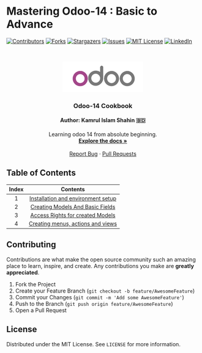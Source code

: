 # Mastering Odoo-14 : Basic to Advance

[![Contributors][contributors-shield]][contributors-url]
[![Forks][forks-shield]][forks-url]
[![Stargazers][stars-shield]][stars-url]
[![Issues][issues-shield]][issues-url]
[![MIT License][license-shield]][license-url]
[![LinkedIn][linkedin-shield]][linkedin-url]

<!-- PROJECT LOGO -->

<br />
<p align="center">
  <a href="https://github.com/KamrulSh/odoo14-cookbook">
    <img src="images/odoo.png" alt="Logo" width="210" height=80">
  </a>

  <h3 align="center">Odoo-14 Cookbook</h3>
  <h4 align="center">Author: Kamrul Islam Shahin 🇧🇩</h4>
  <p align="center">
    Learning odoo 14 from absolute beginning.
    <br />
    <a href="https://github.com/KamrulSh/odoo14-cookbook"><strong>Explore the docs »</strong></a>
    <br />
    <br />
    <a href="https://github.com/KamrulSh/odoo14-cookbook/issues">Report Bug</a>
    ·
    <a href="https://github.com/KamrulSh/odoo14-cookbook/pulls">Pull Requests</a>
  </p>
</p>

<!-- TABLE OF CONTENTS -->

## Table of Contents

| Index |                            Contents                             |
| :---: | :-------------------------------------------------------------: |
|   1   | [Installation and environment setup](./pages/1_installation.md) |
|   2   |  [Creating Models And Basic Fields](./pages/2_modelsFields.md)  |
|   3   |   [Access Rights for created Models ](./pages/3_security.md)    |
|   4   | [Creating menus, actions and views](./pages/4_actionsViews.md)  |

<!-- CONTRIBUTING -->

## Contributing

Contributions are what make the open source community such an amazing place to learn, inspire, and create. Any contributions you make are **greatly appreciated**.

1. Fork the Project
2. Create your Feature Branch (`git checkout -b feature/AwesomeFeature`)
3. Commit your Changes (`git commit -m 'Add some AwesomeFeature'`)
4. Push to the Branch (`git push origin feature/AwesomeFeature`)
5. Open a Pull Request

<!-- LICENSE -->

## License

Distributed under the MIT License. See `LICENSE` for more information.

<!-- MARKDOWN LINKS & IMAGES -->

[contributors-shield]: https://img.shields.io/github/contributors/kamrulSh/odoo14-cookbook.svg?style=for-the-badge
[contributors-url]: https://github.com/KamrulSh/odoo14-cookbook/graphs/contributors
[forks-shield]: https://img.shields.io/github/forks/KamrulSh/odoo14-cookbook.svg?style=for-the-badge
[forks-url]: https://github.com/KamrulSh/odoo14-cookbook/network/members
[stars-shield]: https://img.shields.io/github/stars/KamrulSh/odoo14-cookbook.svg?style=for-the-badge
[stars-url]: https://github.com/KamrulSh/odoo14-cookbook/stargazers
[issues-shield]: https://img.shields.io/github/issues/KamrulSh/odoo14-cookbook.svg?style=for-the-badge
[issues-url]: https://github.com/KamrulSh/odoo14-cookbook/issues
[license-shield]: https://img.shields.io/github/license/KamrulSh/odoo14-cookbook.svg?style=for-the-badge
[license-url]: https://github.com/KamrulSh/odoo14-cookbook/blob/main/LICENSE
[linkedin-shield]: https://img.shields.io/badge/LinkedIn-0077B5?style=for-the-badge&logo=linkedin&logoColor=white
[linkedin-url]: https://linkedin.com/in/mdkamrulshahin
